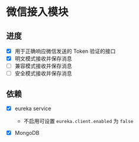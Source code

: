 # 微信接入模块

## 进度

- [x] 用于正确响应微信发送的 Token 验证的接口
- [x] 明文模式接收并保存消息
- [ ] 兼容模式接收并保存消息
- [ ] 安全模式接收并保存消息

## 依赖

- [x] eureka service
    - 不启用可设置 `eureka.client.enabled` 为 `false`
- [x] MongoDB

